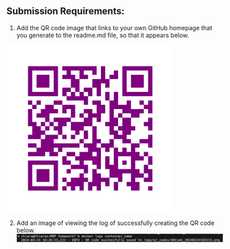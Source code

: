 ## Submission Requirements:

1. Add the QR code image that links to your own GitHub homepage that you generate to the readme.md file, so that it appears below.

![](qr_codes/QRCode_20240324182518.png)

2.  Add an image of viewing the log of successfully creating the QR code below.
![](log.png)

